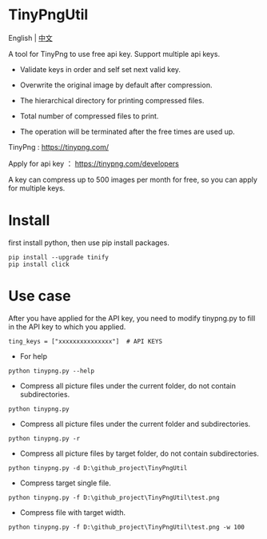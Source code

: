 # TinyPngUtil
English | [中文](https://github.com/zhllineme/TinyPngUtil/blob/main/README_zh.md) 

A tool for TinyPng to use free api key. Support multiple api keys. 

- Validate keys in order and self set next valid key.

- Overwrite the original image by default after compression.

- The hierarchical directory for printing compressed files.

- Total number of compressed files to print.

- The operation will be terminated after the free times are used up. 

TinyPng : https://tinypng.com/

Apply for api key ： https://tinypng.com/developers

A key can compress up to 500 images per month for free, so you can apply for multiple keys.

# Install

first install python, then use pip install packages.

```
pip install --upgrade tinify
pip install click
```

# Use case

 After you have applied for the API key, you need to modify tinypng.py to fill in the API key to which you applied.

```
ting_keys = ["xxxxxxxxxxxxxxx"]  # API KEYS
```



- For help

```
python tinypng.py --help
```



- Compress all picture files under the current folder, do not contain subdirectories.

```
python tinypng.py
```



- Compress all picture files under the current folder and subdirectories.

```
python tinypng.py -r
```



- Compress all picture files by target folder, do not contain subdirectories.

```
python tinypng.py -d D:\github_project\TinyPngUtil
```



- Compress target single file.

```
python tinypng.py -f D:\github_project\TinyPngUtil\test.png
```



- Compress  file with target width.

```
python tinypng.py -f D:\github_project\TinyPngUtil\test.png -w 100
```

